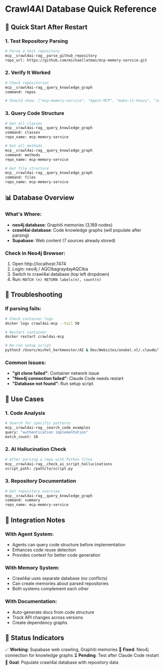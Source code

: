 # Crawl4AI Database Quick Reference

## 🚀 Quick Start After Restart

### 1. Test Repository Parsing
```bash
# Parse a test repository
mcp__crawl4ai-rag__parse_github_repository
repo_url: https://github.com/michaellatman/mcp-memory-service.git
```

### 2. Verify It Worked
```bash
# Check repositories
mcp__crawl4ai-rag__query_knowledge_graph
command: repos

# Should show: ["mcp-memory-service", "Agent-MCP", "make-it-heavy", "serena"]
```

### 3. Query Code Structure
```bash
# Get all classes
mcp__crawl4ai-rag__query_knowledge_graph
command: classes
repo_name: mcp-memory-service

# Get all methods
mcp__crawl4ai-rag__query_knowledge_graph  
command: methods
repo_name: mcp-memory-service

# Get file structure
mcp__crawl4ai-rag__query_knowledge_graph
command: files
repo_name: mcp-memory-service
```

## 📊 Database Overview

### What's Where:
- **neo4j database**: Graphiti memories (3,189 nodes) 
- **crawl4ai database**: Code knowledge graphs (will populate after parsing)
- **Supabase**: Web content (7 sources already stored)

### Check in Neo4j Browser:
1. Open http://localhost:7474
2. Login: neo4j / AQCIbagraydayAQCIba
3. Switch to crawl4ai database (top left dropdown)
4. Run: `MATCH (n) RETURN labels(n), count(n)`

## 🔧 Troubleshooting

### If parsing fails:
```bash
# Check container logs
docker logs crawl4ai-mcp --tail 50

# Restart container
docker restart crawl4ai-mcp

# Re-run setup script
python3 /Users/michel_kerkmeester/AI & Dev/Websites/anobel.nl/.claude/logic/scripts/setup-crawl4ai-knowledge-graph.py
```

### Common Issues:
- **"git clone failed"**: Container network issue
- **"Neo4j connection failed"**: Claude Code needs restart
- **"Database not found"**: Run setup script

## 🎯 Use Cases

### 1. Code Analysis
```bash
# Search for specific patterns
mcp__crawl4ai-rag__search_code_examples
query: "authentication implementation"
match_count: 10
```

### 2. AI Hallucination Check
```bash
# After parsing a repo with Python files
mcp__crawl4ai-rag__check_ai_script_hallucinations
script_path: /path/to/script.py
```

### 3. Repository Documentation
```bash
# Get repository overview
mcp__crawl4ai-rag__query_knowledge_graph
command: summary
repo_name: mcp-memory-service
```

## 📝 Integration Notes

### With Agent System:
- Agents can query code structure before implementation
- Enhances code reuse detection
- Provides context for better code generation

### With Memory System:
- Crawl4ai uses separate database (no conflicts)
- Can create memories about parsed repositories
- Both systems complement each other

### With Documentation:
- Auto-generate docs from code structure
- Track API changes across versions
- Create dependency graphs

## 🚦 Status Indicators

✅ **Working**: Supabase web crawling, Graphiti memories
🔧 **Fixed**: Neo4j connection for knowledge graphs
⏳ **Pending**: Test after Claude Code restart
🎯 **Goal**: Populate crawl4ai database with repository data